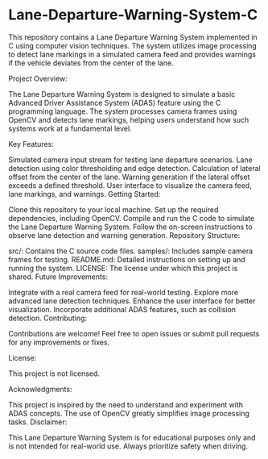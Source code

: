 # Lane-Departure-Warning-System-C
This repository contains a Lane Departure Warning System implemented in C using computer vision techniques. The system utilizes image processing to detect lane markings in a simulated camera feed and provides warnings if the vehicle deviates from the center of the lane.

Project Overview:

The Lane Departure Warning System is designed to simulate a basic Advanced Driver Assistance System (ADAS) feature using the C programming language. The system processes camera frames using OpenCV and detects lane markings, helping users understand how such systems work at a fundamental level.

Key Features:

Simulated camera input stream for testing lane departure scenarios.
Lane detection using color thresholding and edge detection.
Calculation of lateral offset from the center of the lane.
Warning generation if the lateral offset exceeds a defined threshold.
User interface to visualize the camera feed, lane markings, and warnings.
Getting Started:

Clone this repository to your local machine.
Set up the required dependencies, including OpenCV.
Compile and run the C code to simulate the Lane Departure Warning System.
Follow the on-screen instructions to observe lane detection and warning generation.
Repository Structure:

src/: Contains the C source code files.
samples/: Includes sample camera frames for testing.
README.md: Detailed instructions on setting up and running the system.
LICENSE: The license under which this project is shared.
Future Improvements:

Integrate with a real camera feed for real-world testing.
Explore more advanced lane detection techniques.
Enhance the user interface for better visualization.
Incorporate additional ADAS features, such as collision detection.
Contributing:

Contributions are welcome! Feel free to open issues or submit pull requests for any improvements or fixes.

License:

This project is not licensed. 

Acknowledgments:

This project is inspired by the need to understand and experiment with ADAS concepts.
The use of OpenCV greatly simplifies image processing tasks.
Disclaimer:

This Lane Departure Warning System is for educational purposes only and is not intended for real-world use. Always prioritize safety when driving.

